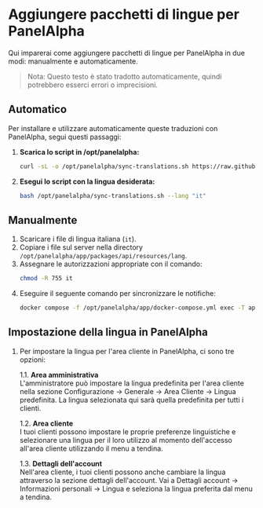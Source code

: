 # Aggiungere pacchetti di lingue per PanelAlpha

Qui imparerai come aggiungere pacchetti di lingue per PanelAlpha in due modi: manualmente e automaticamente.

> Nota: Questo testo è stato tradotto automaticamente, quindi potrebbero esserci errori o imprecisioni.

## Automatico

Per installare e utilizzare automaticamente queste traduzioni con PanelAlpha, segui questi passaggi:

1. <b>Scarica lo script in /opt/panelalpha:</b>
    ```sh
    curl -sL -o /opt/panelalpha/sync-translations.sh https://raw.githubusercontent.com/panelalpha/PanelAlpha-Translations/feature/sync-translations/scripts/sync-translations.sh
    ```

2. <b>Esegui lo script con la lingua desiderata:</b>
    ```sh
    bash /opt/panelalpha/sync-translations.sh --lang "it"
    ```

## Manualmente

1. Scaricare i file di lingua italiana (`it`).
2. Copiare i file sul server nella directory `/opt/panelalpha/app/packages/api/resources/lang`.
3. Assegnare le autorizzazioni appropriate con il comando:
   ```sh
   chmod -R 755 it
   ```
4. Eseguire il seguente comando per sincronizzare le notifiche:
    ```sh
    docker compose -f /opt/panelalpha/app/docker-compose.yml exec -T api php artisan notifications:sync
    ```

## Impostazione della lingua in PanelAlpha

1. Per impostare la lingua per l'area cliente in PanelAlpha, ci sono tre opzioni:

    1.1. <b>Area amministrativa</b> <br> L'amministratore può impostare la lingua predefinita per l'area cliente nella sezione Configurazione → Generale → Area Cliente → Lingua predefinita. La lingua selezionata qui sarà quella predefinita per tutti i clienti.

    1.2. <b>Area cliente</b> <br> I tuoi clienti possono impostare le proprie preferenze linguistiche e selezionare una lingua per il loro utilizzo al momento dell'accesso all'area cliente utilizzando il menu a tendina.

    1.3. <b>Dettagli dell'account</b> <br> Nell'area cliente, i tuoi clienti possono anche cambiare la lingua attraverso la sezione dettagli dell'account. Vai a Dettagli account → Informazioni personali → Lingua e seleziona la lingua preferita dal menu a tendina.